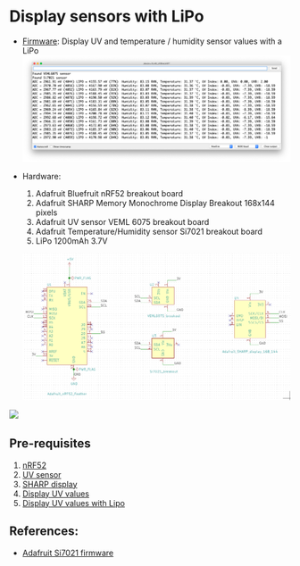 # Display sensors with LiPo

- [Firmware](main.ino): Display UV and temperature / humidity sensor values with a LiPo
    ![](console.png)
- Hardware:
    1. Adafruit Bluefruit nRF52 breakout board
    1. Adafruit SHARP Memory Monochrome Display Breakout 168x144 pixels
    1. Adafruit UV sensor VEML 6075 breakout board
    1. Adafruit Temperature/Humidity sensor Si7021 breakout board
    1. LiPo 1200mAh 3.7V

    ![](schematic.png)

![](prototype.png)

## Pre-requisites

1. [nRF52](../nrf52)
1. [UV sensor](../uv-sensor)
1. [SHARP display](../sharp-display)
1. [Display UV values](../display-uv)
1. [Display UV values with Lipo](../display-uv-ipo)

## References:

- [Adafruit Si7021 firmware](https://github.com/adafruit/Adafruit_Si7021/blob/master/examples/si7021/si7021.ino)
